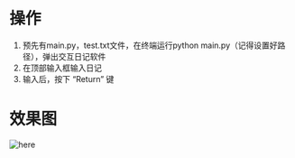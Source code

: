 # 操作
1. 预先有main.py，test.txt文件，在终端运行python main.py（记得设置好路径），弹出交互日记软件
2. 在顶部输入框输入日记
3. 输入后，按下 “Return” 键

# 效果图
![here](https://cloud.githubusercontent.com/assets/14881664/10786051/fc310138-7da2-11e5-917c-3f02e38b7761.png)


